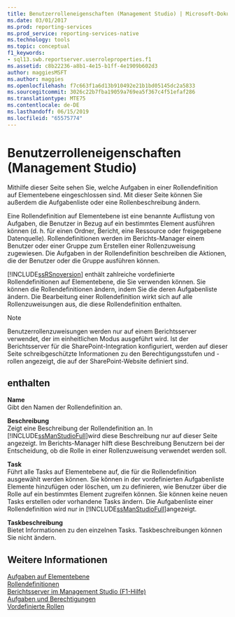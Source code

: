 ```yaml
---
title: Benutzerrolleneigenschaften (Management Studio) | Microsoft-Dokumentation
ms.date: 03/01/2017
ms.prod: reporting-services
ms.prod_service: reporting-services-native
ms.technology: tools
ms.topic: conceptual
f1_keywords:
- sql13.swb.reportserver.userroleproperties.f1
ms.assetid: c8b22236-a8b1-4e15-b1ff-4e1909b602d3
author: maggiesMSFT
ms.author: maggies
ms.openlocfilehash: f7c663f1a6d13b910492e21b1bd05145dc2a5833
ms.sourcegitcommit: 3026c22b7fba19059a769ea5f367c4f51efaf286
ms.translationtype: MTE75
ms.contentlocale: de-DE
ms.lasthandoff: 06/15/2019
ms.locfileid: "65575774"
---
```

# <a name="user-role-properties-management-studio"></a>Benutzerrolleneigenschaften (Management Studio)
  Mithilfe dieser Seite sehen Sie, welche Aufgaben in einer Rollendefinition auf Elementebene eingeschlossen sind. Mit dieser Seite können Sie außerdem die Aufgabenliste oder eine Rollenbeschreibung ändern.  
  
 Eine Rollendefinition auf Elementebene ist eine benannte Auflistung von Aufgaben, die Benutzer in Bezug auf ein bestimmtes Element ausführen können (d. h. für einen Ordner, Bericht, eine Ressource oder freigegebene Datenquelle). Rollendefinitionen werden im Berichts-Manager einem Benutzer oder einer Gruppe zum Erstellen einer Rollenzuweisung zugewiesen. Die Aufgaben in der Rollendefinition beschreiben die Aktionen, die der Benutzer oder die Gruppe ausführen können.  
  
 [!INCLUDE[ssRSnoversion](../../includes/ssrsnoversion-md.md)] enthält zahlreiche vordefinierte Rollendefinitionen auf Elementebene, die Sie verwenden können. Sie können die Rollendefinitionen ändern, indem Sie die deren Aufgabenliste ändern. Die Bearbeitung einer Rollendefinition wirkt sich auf alle Rollenzuweisungen aus, die diese Rollendefinition enthalten.  
  
> [!NOTE]  
>  Benutzerrollenzuweisungen werden nur auf einem Berichtsserver verwendet, der im einheitlichen Modus ausgeführt wird. Ist der Berichtsserver für die SharePoint-Integration konfiguriert, werden auf dieser Seite schreibgeschützte Informationen zu den Berechtigungsstufen und -rollen angezeigt, die auf der SharePoint-Website definiert sind.  
  
## <a name="options"></a>enthalten  
 **Name**  
 Gibt den Namen der Rollendefinition an.  
  
 **Beschreibung**  
 Zeigt eine Beschreibung der Rollendefinition an. In [!INCLUDE[ssManStudioFull](../../includes/ssmanstudiofull-md.md)]wird diese Beschreibung nur auf dieser Seite angezeigt. Im Berichts-Manager hilft diese Beschreibung Benutzern bei der Entscheidung, ob die Rolle in einer Rollenzuweisung verwendet werden soll.  
  
 **Task**  
 Führt alle Tasks auf Elementebene auf, die für die Rollendefinition ausgewählt werden können. Sie können in der vordefinierten Aufgabenliste Elemente hinzufügen oder löschen, um zu definieren, wie Benutzer über die Rolle auf ein bestimmtes Element zugreifen können. Sie können keine neuen Tasks erstellen oder vorhandene Tasks ändern. Die Aufgabenliste einer Rollendefinition wird nur in [!INCLUDE[ssManStudioFull](../../includes/ssmanstudiofull-md.md)]angezeigt.  
  
 **Taskbeschreibung**  
 Bietet Informationen zu den einzelnen Tasks. Taskbeschreibungen können Sie nicht ändern.  
  
## <a name="see-also"></a>Weitere Informationen  
 [Aufgaben auf Elementebene](../../reporting-services/security/tasks-and-permissions-item-level-tasks.md)   
 [Rollendefinitionen](../../reporting-services/security/role-definitions.md)   
 [Berichtsserver im Management Studio (F1-Hilfe)](../../reporting-services/tools/report-server-in-management-studio-f1-help.md)   
 [Aufgaben und Berechtigungen](../../reporting-services/security/tasks-and-permissions.md)   
 [Vordefinierte Rollen](../../reporting-services/security/role-definitions-predefined-roles.md)  
  
  
